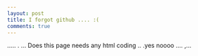 ```yaml
---
layout: post
title: I forgot github .... :(
comments: true
---
```


..... . ... Does this page needs any html coding .. .yes noooo .... ,...

